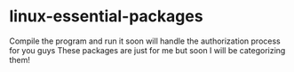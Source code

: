 # linux-essential-packages
Compile the program and run it
soon will handle the authorization process
for you guys
These packages are just for me but soon I will be categorizing them! 
